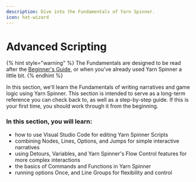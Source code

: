 ```yaml
---
description: Dive into the Fundamentals of Yarn Spinner.
icon: hat-wizard
---
```


# Advanced Scripting

{% hint style="warning" %}
The Fundamentals are designed to be read after the [Beginner's Guide](../../try-yarn-spinner.md), or when you've already used Yarn Spinner a little bit.&#x20;
{% endhint %}

In this section, we'll learn the Fundamentals of writing narratives and game logic using Yarn Spinner. This section is intended to serve as a long-term reference you can check back to, as well as a step-by-step guide. If this is your first time, you should work through it from the beginning.

### In this section, you will learn:

* how to use Visual Studio Code for editing Yarn Spinner Scripts
* combining Nodes, Lines, Options, and Jumps for simple interactive narratives
* using Detours, Variables, and Yarn Spinner's Flow Control features for more complex interactions
* the basics of Commands and Functions in Yarn Spinner
* running options Once, and Line Groups for flexibility and control
